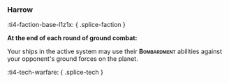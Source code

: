 ### **Harrow**
:ti4-faction-base-l1z1x:
{ .splice-faction }

**At the end of each round of ground combat:**

Your ships in the active system may use their <span style="font-variant:small-caps;">**Bombardment**</span> abilities against your opponent's ground forces on the planet.

:ti4-tech-warfare:
{ .splice-tech }
